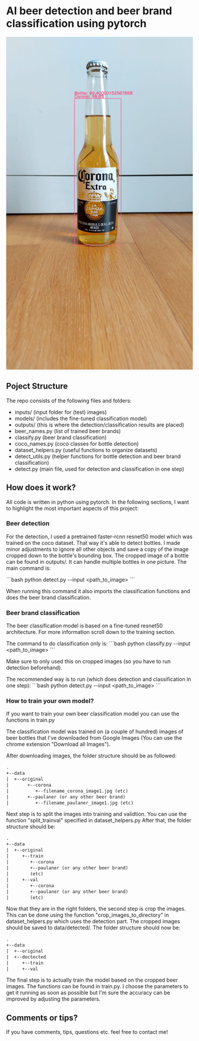 # AI beer detection and beer brand classification using pytorch

![output](outputs/test.jpg)


## Poject Structure

The repo consists of the following files and folders:
- inputs/ (input folder for (test) images)
- models/ (includes the fine-tuned classification model)
- outputs/ (this is where the detection/classification results are placed)
- beer_names.py (list of trained beer brands)
- classify.py (beer brand classification)
- coco_names.py (coco classes for bottle detection)
- dataset_helpers.py (useful functions to organize datasets)
- detect_utils.py (helper functions for bottle detection and beer brand classification)
- detect.py (main file, used for detection and classification in one step)


## How does it work?

All code is written in python using pytorch. In the following sections, I want to highlight the most important aspects of this project:

### Beer detection

For the detection, I used a pretrained faster-rcnn resnet50 model which was trained on the coco dataset. That way it's able to detect bottles. I made minor adjustments to ignore all other objects and save a copy of the image cropped down to the bottle's bounding box.
The cropped image of a bottle can be found in outputs/. It can handle multiple bottles in one picture. The main command is:

´´´bash
python detect.py --input <path_to_image>
´´´

When running this command it also imports the classification functions and does the beer brand classification.


### Beer brand classification

The beer classification model is based on a fine-tuned resnet50 architecture. For more information scroll down to the training section.

The command to do classification only is:
´´´bash
python classify.py --input <path_to_image>
´´´

Make sure to only used this on cropped images (so you have to run detection beforehand).

The recommended way is to run (which does detection and classification in one step):
´´´bash
python detect.py --input <path_to_image>
´´´



### How to train your own model?

If you want to train your own beer classification model you can use the functions in train.py

The classification model was trained on (a couple of hundred) images of beer bottles that I've downloaded from Google Images (You can use the chrome extension "Download all Images").

After downloading images, the folder structure should be as followed:
```
.
+--data
|  +--original
|       +--corona
|          +--filename_corona_image1.jpg (etc)
|       +--paulaner (or any other beer brand)
|          +--filename_paulaner_image1.jpg (etc)
```

Next step is to split the images into training and validtion. You can use the function "split_trainval" specified in dataset_helpers.py
After that, the folder structure should be:
```
.
+--data
|  +--original
|     +--train
|        +--corona
|        +--paulaner (or any other beer brand)
|        (etc)
|     +--val
|        +--corona
|        +--paulaner (or any other beer brand)
|        (etc)
```
Now that they are in the right folders, the second step is crop the images. This can be done using the function "crop_images_to_directory" in dataset_helpers.py which uses the detection part. The cropped images should be saved to data/detected/.
The folder structure should now be:
```
.
+--data
|  +--original
|  +--dectected
|     +--train
|     +--val
```
The final step is to actually train the model based on the cropped beer images. The functions can be found in train.py. I choose the parameters to get it running as soon as possible but I'm sure the accuracy can be improved by adjusting the parameters.

## Comments or tips?

If you have comments, tips, questions etc. feel free to contact me!
